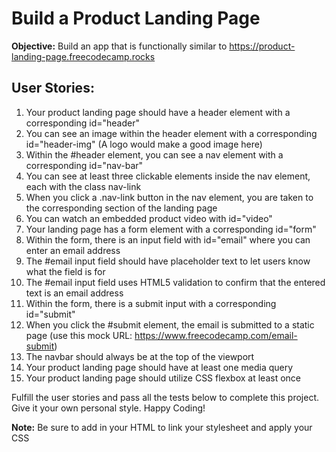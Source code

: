 # Build a Product Landing Page #

**Objective:** Build an app that is functionally similar to https://product-landing-page.freecodecamp.rocks

## User Stories: ##

1. Your product landing page should have a header element with a corresponding id="header"
1. You can see an image within the header element with a corresponding id="header-img" (A logo would make a good image here)
1. Within the #header element, you can see a nav element with a corresponding id="nav-bar"
1. You can see at least three clickable elements inside the nav element, each with the class nav-link
1. When you click a .nav-link button in the nav element, you are taken to the corresponding section of the landing page
1. You can watch an embedded product video with id="video"
1. Your landing page has a form element with a corresponding id="form"
1. Within the form, there is an input field with id="email" where you can enter an email address
1. The #email input field should have placeholder text to let users know what the field is for
1. The #email input field uses HTML5 validation to confirm that the entered text is an email address
1. Within the form, there is a submit input with a corresponding id="submit"
1. When you click the #submit element, the email is submitted to a static page (use this mock URL: https://www.freecodecamp.com/email-submit)
1. The navbar should always be at the top of the viewport
1. Your product landing page should have at least one media query
1. Your product landing page should utilize CSS flexbox at least once

Fulfill the user stories and pass all the tests below to complete this project. Give it your own personal style. Happy Coding!

**Note:** Be sure to add <link rel="stylesheet" href="styles.css"> in your HTML to link your stylesheet and apply your CSS